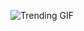 ![Trending GIF](https://media4.giphy.com/media/v1.Y2lkPThiYjIxNzcyNGZlODJzcDNrZjJtaWU2MXJxczl0MmpwdDJ1ZDczejZ6amYyc2cwMiZlcD12MV9naWZzX3NlYXJjaCZjdD1n/wQAbcl6iDnawokpLj9/giphy.gif)
